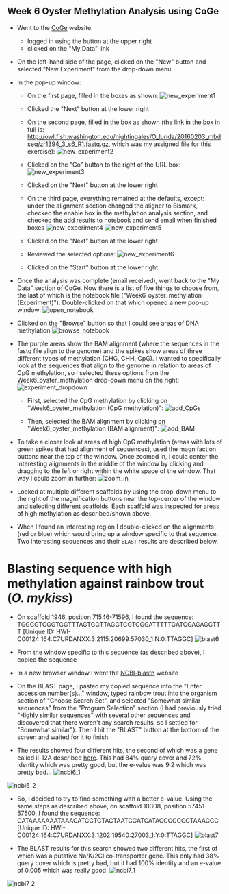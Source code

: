 ## Week 6 Oyster Methylation Analysis using CoGe

- Went to the [CoGe](https://genomevolution.org/coge/) website
	- logged in using the button at the upper right
	- clicked on the "My Data" link

- On the left-hand side of the page, clicked on the "New" button and selected "New Experiment" from the drop-down menu

- In the pop-up window:
	- On the first page, filled in the boxes as shown:
	![new_experiment1](https://github.com/mmiddleton/mmiddleton-fish546/blob/master/quiz_exercises/Week6_CoGe_oyster/screenshots/new_experiment1.png)
    
    - Clicked the "Next" button at the lower right

	- On the second page, filled in the box as shown (the link in the box in full is: http://owl.fish.washington.edu/nightingales/O_lurida/20160203_mbdseq/zr1394_3_s6_R1.fastq.gz, which was my assigned file for this exercise): 
	![new_experiment2](https://github.com/mmiddleton/mmiddleton-fish546/blob/master/quiz_exercises/Week6_CoGe_oyster/screenshots/new_experiment2.png)
    
    - Clicked on the "Go" button to the right of the URL box:
    ![new_experiment3](https://github.com/mmiddleton/mmiddleton-fish546/blob/master/quiz_exercises/Week6_CoGe_oyster/screenshots/new_experiment3.png)
    
    - Clicked on the "Next" button at the lower right

	- On the third page, everything remained at the defaults, except: under the alignment section changed the aligner to Bismark, checked the enable box in the methylation analysis section, and checked the add results to notebook and send email when finished boxes
	![new_experiment4](https://github.com/mmiddleton/mmiddleton-fish546/blob/master/quiz_exercises/Week6_CoGe_oyster/screenshots/new_experiment4.png)
    ![new_experiment5](https://github.com/mmiddleton/mmiddleton-fish546/blob/master/quiz_exercises/Week6_CoGe_oyster/screenshots/new_experiment5.png)
    
    - Clicked on the "Next" button at the lower right

	- Reviewed the selected options:
	![new_experiment6](https://github.com/mmiddleton/mmiddleton-fish546/blob/master/quiz_exercises/Week6_CoGe_oyster/screenshots/new_experiment6.png)
    
    - Clicked on the "Start" button at the lower right

- Once the analysis was complete (email received), went back to the "My Data" section of CoGe. Now there is a list of five things to choose from, the last of which is the notebook file ("Week6_oyster_methylation (Experiment)"). Double-clicked on that which opened a new pop-up window:
![open_notebook](https://github.com/mmiddleton/mmiddleton-fish546/blob/master/quiz_exercises/Week6_CoGe_oyster/screenshots/open_notebook.png)

- Clicked on the "Browse" button so that I could see areas of DNA methylation
![browse_notebook](https://github.com/mmiddleton/mmiddleton-fish546/blob/master/quiz_exercises/Week6_CoGe_oyster/screenshots/browse_notebook.png)

- The purple areas show the BAM alignment (where the sequences in the fastq file align to the genome) and the spikes show areas of three different types of methylation (CHG, CHH, CpG). I wanted to specifically look at the sequences that align to the genome in relation to areas of CpG methylation, so I selected these options from the Week6_oyster_methylation drop-down menu on the right:
![experiment_dropdown](https://github.com/mmiddleton/mmiddleton-fish546/blob/master/quiz_exercises/Week6_CoGe_oyster/screenshots/experiment_dropdown.png)

	- First, selected the CpG methylation by clicking on "Week6_oyster_methylation (CpG methylation)":
	![add_CpGs](https://github.com/mmiddleton/mmiddleton-fish546/blob/master/quiz_exercises/Week6_CoGe_oyster/screenshots/add_CpGs.png)

    - Then, selected the BAM alignment by clicking on "Week6_oyster_methylation (BAM alignment)":
    ![add_BAM](https://github.com/mmiddleton/mmiddleton-fish546/blob/master/quiz_exercises/Week6_CoGe_oyster/screenshots/add_BAM.png)

- To take a closer look at areas of high CpG methylation (areas with lots of green spikes that had alignment of sequences), used the magnifaction buttons near the top of the window. Once zoomed in, I could center the interesting alignments in the middle of the window by clicking and dragging to the left or right within the white space of the window. That way I could zoom in further:
![zoom_in](https://github.com/mmiddleton/mmiddleton-fish546/blob/master/quiz_exercises/Week6_CoGe_oyster/screenshots/zoomin.png)

- Looked at multiple different scaffolds by using the drop-down menu to the right of the magnification buttons near the top-center of the window and selecting different scaffolds. Each scaffold was inspected for areas of high methylation as described/shown above.

- When I found an interesting region I double-clicked on the alignments (red or blue) which would bring up a window specific to that sequence. Two interesting sequences and their `BLAST` results are described below.

# Blasting sequence with high methylation against rainbow trout (*O. mykiss*)

- On scaffold 1946, position 71546-71596, I found the sequence: TGGCGTCGGTGGTTTAGTGGTTAGGTCGTCGGATTTTTGATCGAGAGGTTT [Unique ID: HWI-C00124:164:C7URDANXX:3:2115:20699:57030_1:N:0:TTAGGC]
![blast6](https://github.com/mmiddleton/mmiddleton-fish546/blob/master/quiz_exercises/Week6_CoGe_oyster/screenshots/blast6.png)

- From the window specific to this sequence (as described above), I copied the sequence

- In a new browser window I went the [NCBI-blastn](https://blast.ncbi.nlm.nih.gov/Blast.cgi?PROGRAM=blastn&PAGE_TYPE=BlastSearch&LINK_LOC=blasthome) website

- On the BLAST page, I pasted my copied sequence into the "Enter accession number(s)..." window, typed rainbow trout into the organism section of "Choose Search Set", and selected "Somewhat similar sequences" from the "Program Selection" section (I had previously tried "Highly similar sequences" with several other sequences and discovered that there weren't any search results, so I settled for "Somewhat similar"). Then I hit the "BLAST" button at the bottom of the screen and waited for it to finish.

- The results showed four different hits, the second of which was a gene called il-12A described [here](http://www.uniprot.org/uniprot/P29459). This had 84% query cover and 72% identity which was pretty good, but the e-value was 9.2 which was pretty bad...
![ncbi6_1](https://github.com/mmiddleton/mmiddleton-fish546/blob/master/quiz_exercises/Week6_CoGe_oyster/screenshots/ncbi6_1.png)

![ncbi6_2](https://github.com/mmiddleton/mmiddleton-fish546/blob/master/quiz_exercises/Week6_CoGe_oyster/screenshots/ncbi6_2.png)

- So, I decided to try to find something with a better e-value. Using the same steps as described above, on scaffold 10308, position 57451-57500, I found the sequence: CATAAAAAAATAAACATCCTCTACTAATCGATCATACCCGCCGTAAACCC [Unique ID: HWI-C00124:164:C7URDANXX:3:1202:19540:27003_1:Y:0:TTAGGC]
![blast7](https://github.com/mmiddleton/mmiddleton-fish546/blob/master/quiz_exercises/Week6_CoGe_oyster/screenshots/blast7.png)

- The BLAST results for this search showed two different hits, the first of which was a putative Na/K/2Cl co-transporter gene. This only had 38% query cover which is pretty bad, but it had 100% identity and an e-value of 0.005 which was really good.
![ncbi7_1](https://github.com/mmiddleton/mmiddleton-fish546/blob/master/quiz_exercises/Week6_CoGe_oyster/screenshots/ncbi7_1.png)

![ncbi7_2](https://github.com/mmiddleton/mmiddleton-fish546/blob/master/quiz_exercises/Week6_CoGe_oyster/screenshots/ncbi7_2.png)

